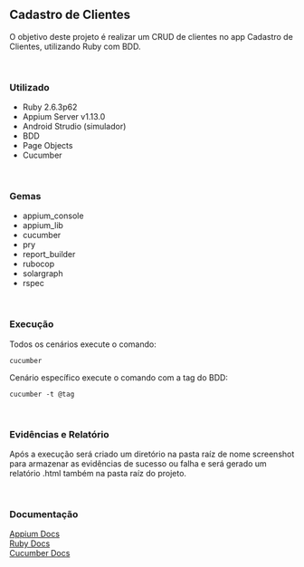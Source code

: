 ## Cadastro de Clientes
O objetivo deste projeto é realizar um CRUD de clientes no app Cadastro de Clientes, utilizando Ruby com BDD.
<p> <br />

### **Utilizado**
* Ruby 2.6.3p62
* Appium Server v1.13.0
* Android Strudio (simulador)
* BDD
* Page Objects
* Cucumber
<p> <br />

### **Gemas**
* appium_console
* appium_lib
* cucumber
* pry
* report_builder
* rubocop
* solargraph
* rspec
<p> <br />

### **Execução**
Todos os cenários execute o comando:

```
cucumber
```

Cenário específico execute o comando com a tag do BDD:

```
cucumber -t @tag
```
<p> <br />

### **Evidências e Relatório**
Após a execução será criado um diretório na pasta raíz de nome screenshot para armazenar as evidências de sucesso ou falha e será gerado um relatório .html também na pasta raíz do projeto.
<p> <br />

### **Documentação**
[Appium Docs](http://appium.io/docs/en/about-appium/api/#appium-api-documentation)  
[Ruby Docs](https://ruby-doc.org/)  
[Cucumber Docs](https://cucumber.io/docs/cucumber/)
